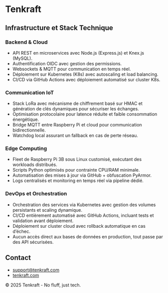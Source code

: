 # Tenkraft

## Infrastructure et Stack Technique

### Backend & Cloud  
- API REST en microservices avec Node.js (Express.js) et Knex.js (MySQL).  
- Authentification OIDC avec gestion des permissions.  
- Websockets & MQTT pour communication en temps réel.  
- Déploiement sur Kubernetes (K8s) avec autoscaling et load balancing.  
- CI/CD via GitHub Actions avec déploiement automatisé sur cluster K8s.

### Communication IoT  
- Stack LoRa avec mécanisme de chiffrement basé sur HMAC et génération de clés dynamiques pour sécuriser les échanges.
- Optimisation protocolaire pour latence réduite et faible consommation énergétique.  
- Bridge MQTT entre Raspberry Pi et cloud pour communication bidirectionnelle.  
- Watchdog local assurant un fallback en cas de perte réseau.

### Edge Computing  
- Fleet de Raspberry Pi 3B sous Linux customisé, exécutant des workloads distribués.  
- Scripts Python optimisés pour contrainte CPU/RAM minimale.  
- Automatisation des mises à jour via GitHub + obfuscation PyArmor.  
- Logs centralisés et monitoring en temps réel via pipeline dédié.

### DevOps et Orchestration  
- Orchestration des services via Kubernetes avec gestion des volumes persistants et scaling dynamique.  
- CI/CD entièrement automatisé avec GitHub Actions, incluant tests et validation avant déploiement.  
- Déploiement sur cluster cloud avec rollback automatique en cas d’échec.  
- Aucun accès direct aux bases de données en production, tout passe par des API sécurisées.

## Contact  
- support@tenkraft.com  
- [tenkraft.com](https://tenkraft.com)  

© 2025 Tenkraft - No fluff, just tech.
